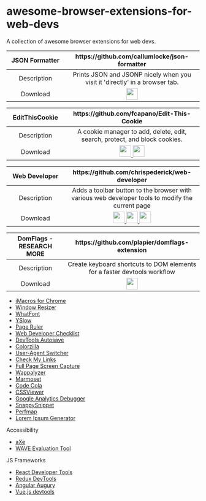 # awesome-browser-extensions-for-web-devs
A collection of awesome browser extensions for web devs.

<table>
  <thead>
    <tr>
      <th width="30%">JSON Formatter</th>
      <th width="2000">https://github.com/callumlocke/json-formatter</th>
     </tr>
  </thead>
  <tbody align="center">
    <tr>
      <td>Description</td>
      <td>Prints JSON and JSONP nicely when you visit it 'directly' in a browser tab.</td>
    </tr>
    <tr>
      <td>Download</td>
      <td>
        <a href="https://chrome.google.com/webstore/detail/json-formatter/bcjindcccaagfpapjjmafapmmgkkhgoa">
            <img src="https://raw.githubusercontent.com/alrra/browser-logos/master/src/chrome/chrome_48x48.png" width="30" />
        </a>
      </td>
    </tr>
  </tbody>
</table>

<table>
  <thead>
    <tr>
      <th width="30%">EditThisCookie</th>
      <th width="2000">https://github.com/fcapano/Edit-This-Cookie</th>
     </tr>
  </thead>
  <tbody align="center">
    <tr>
      <td>Description</td>
      <td>A cookie manager to add, delete, edit, search, protect, and block cookies.</td>
    </tr>
    <tr>
      <td>Download</td>
      <td>
        <a href="https://chrome.google.com/webstore/detail/editthiscookie/fngmhnnpilhplaeedifhccceomclgfbg">
            <img src="https://raw.githubusercontent.com/alrra/browser-logos/master/src/chrome/chrome_48x48.png" width="30" />
        </a>
        <a href="https://addons.opera.com/en/extensions/details/edit-this-cookie/">
            <img src="https://raw.githubusercontent.com/alrra/browser-logos/master/src/opera/opera_48x48.png" width="30" />
        </a>
      </td>
    </tr>
  </tbody>
</table>

<table>
  <thead>
    <tr>
      <th width="30%">Web Developer</th>
      <th width="2000">https://github.com/chrispederick/web-developer</th>
     </tr>
  </thead>
  <tbody align="center">
    <tr>
      <td>Description</td>
      <td>Adds a toolbar button to the browser with various web developer tools to modify the current page</td>
    </tr>
    <tr>
      <td>Download</td>
      <td>
        <a href="https://chrome.google.com/webstore/detail/web-developer/bfbameneiokkgbdmiekhjnmfkcnldhhm">
            <img src="https://raw.githubusercontent.com/alrra/browser-logos/master/src/chrome/chrome_48x48.png" width="30" />
        </a>
        <a href="https://addons.mozilla.org/en-US/firefox/addon/web-developer/">
            <img src="https://raw.githubusercontent.com/alrra/browser-logos/master/src/firefox/firefox_48x48.png" width="30" />
        </a> 
        <a href="https://addons.opera.com/en/extensions/details/edit-this-cookie/">
            <img src="https://raw.githubusercontent.com/alrra/browser-logos/master/src/opera/opera_48x48.png" width="30" />
        </a>
      </td>
    </tr>
  </tbody>
</table>

<table>
  <thead>
    <tr>
      <th width="30%">DomFlags - RESEARCH MORE</th>
      <th width="2000">https://github.com/plapier/domflags-extension</th>
     </tr>
  </thead>
  <tbody align="center">
    <tr>
      <td>Description</td>
      <td>Create keyboard shortcuts to DOM elements for a faster devtools workflow</td>
    </tr>
    <tr>
      <td>Download</td>
      <td>
        <a href="https://chrome.google.com/webstore/detail/domflags/nindoglnpjcjoaheijieagogboabafkc">
            <img src="https://raw.githubusercontent.com/alrra/browser-logos/master/src/chrome/chrome_48x48.png" width="30" />
        </a>
      </td>
    </tr>
  </tbody>
</table>


- [iMacros for Chrome](https://imacros.net/)
- [Window Resizer](https://chrome.google.com/webstore/detail/window-resizer/kkelicaakdanhinjdeammmilcgefonfh?hl=en)
- [WhatFont](http://www.chengyinliu.com/whatfont.html)
- [YSlow](http://yslow.org/)
- [Page Ruler](https://chrome.google.com/webstore/detail/page-ruler/jlpkojjdgbllmedoapgfodplfhcbnbpn)
- [Web Developer Checklist](http://webdevchecklist.com/)
- [DevTools Autosave](https://github.com/NV/chrome-devtools-autosave/)
- [Colorzilla](http://www.colorzilla.com/chrome/)
- [User-Agent Switcher](https://chrome.google.com/webstore/detail/user-agent-switcher/lkmofgnohbedopheiphabfhfjgkhfcgf)
- [Check My Links](https://github.com/ocodia/Check-My-Links/)
- [Full Page Screen Capture](https://mrcoles.com/full-page-screen-capture-chrome-extension/)
- [Wappalyzer](http://www.wappalyzer.com/)
- [Marmoset](https://chrome.google.com/webstore/detail/marmoset/npkfpddkpefnmkflhhligbkofhnafieb?hl=en)
- [Code Cola](https://chrome.google.com/webstore/detail/code-cola/lomkpheldlbkkfiifcbfifipaofnmnkn?hl=en)
- [CSSViewer](https://github.com/miled/cssviewer)
- [Google Analytics Debugger](https://chrome.google.com/webstore/detail/google-analytics-debugger/jnkmfdileelhofjcijamephohjechhna?hl=en)
- [SnappySnippet](https://chrome.google.com/webstore/detail/snappysnippet/blfngdefapoapkcdibbdkigpeaffgcil?hl=en)
- [Perfmap](https://chrome.google.com/webstore/detail/perfmap/hgpnhiajcdppfbogcpfdgcceepgkhdmk?hl=en&gl=GB)
- [Lorem Ipsum Generator](https://chrome.google.com/webstore/detail/lorem-ipsum-generator-def/mcdcbjjoakogbcopinefncmkcamnfkdb)

Accessibility
- [aXe](https://www.deque.com/axe/)
- [WAVE Evaluation Tool](https://wave.webaim.org/extension/)

JS Frameworks
- [React Developer Tools](https://github.com/facebook/react-devtools)
- [Redux DevTools](https://github.com/zalmoxisus/redux-devtools-extension)
- [Angular Augury](https://augury.angular.io/)
- [Vue.js devtools](https://github.com/vuejs/vue-devtools)
